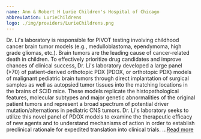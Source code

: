 ```yaml
---
name: Ann & Robert H Lurie Children's Hospital of Chicago
abbreviation: LurieChildrens
logo: ./img/providers/LurieChildrens.png
---
```


Dr. Li's laboratory is responsible for PIVOT testing involving childhood cancer brain tumor models (e.g., medulloblastoma, ependymoma, high grade gliomas, etc.). Brain tumors are the leading cause of cancer-related death in children. To effectively prioritize drug candidates and improve chances of clinical success, Dr. Li's laboratory developed a large panel (>70) of patient-derived orthotopic PDX (PDOX, or orthotopic PDX) models of malignant pediatric brain tumors through direct implantation of surgical samples as well as autopsied tumor tissues into the matching locations in the brains of SCID mice. These models replicate the histopathological features, molecular subtypes and major genetic abnormalities of the original patient tumors and represent a broad spectrum of potential driver mutation/alternations in pediatric CNS tumors. Dr. Li's laboratory seeks to utilize this novel panel of PDOX models to examine the therapeutic efficacy of new agents and to understand mechanisms of action in order to establish preclinical rationale for expedited translation into clinical trials. ...[Read more](https://www.luriechildrens.org/)
